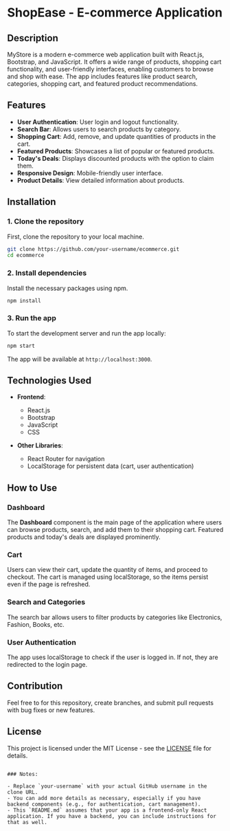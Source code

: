 # ShopEase - E-commerce Application

## Description

MyStore is a modern e-commerce web application built with React.js, Bootstrap, and JavaScript. It offers a wide range of products, shopping cart functionality, and user-friendly interfaces, enabling customers to browse and shop with ease. The app includes features like product search, categories, shopping cart, and featured product recommendations.

## Features

- **User Authentication**: User login and logout functionality.
- **Search Bar**: Allows users to search products by category.
- **Shopping Cart**: Add, remove, and update quantities of products in the cart.
- **Featured Products**: Showcases a list of popular or featured products.
- **Today's Deals**: Displays discounted products with the option to claim them.
- **Responsive Design**: Mobile-friendly user interface.
- **Product Details**: View detailed information about products.

## Installation

### 1. Clone the repository
First, clone the repository to your local machine.

```bash
git clone https://github.com/your-username/ecommerce.git
cd ecommerce
````

### 2. Install dependencies

Install the necessary packages using npm.

```bash
npm install
```

### 3. Run the app

To start the development server and run the app locally:

```bash
npm start
```

The app will be available at `http://localhost:3000`.

## Technologies Used

* **Frontend**:

  * React.js
  * Bootstrap
  * JavaScript
  * CSS

* **Other Libraries**:

  * React Router for navigation
  * LocalStorage for persistent data (cart, user authentication)

## How to Use

### Dashboard

The **Dashboard** component is the main page of the application where users can browse products, search, and add them to their shopping cart. Featured products and today's deals are displayed prominently.

### Cart

Users can view their cart, update the quantity of items, and proceed to checkout. The cart is managed using localStorage, so the items persist even if the page is refreshed.

### Search and Categories

The search bar allows users to filter products by categories like Electronics, Fashion, Books, etc.

### User Authentication

The app uses localStorage to check if the user is logged in. If not, they are redirected to the login page.

## Contribution

Feel free to for this repository, create branches, and submit pull requests with bug fixes or new features.

## License

This project is licensed under the MIT License - see the [LICENSE](LICENSE) file for details.

```

### Notes:

- Replace `your-username` with your actual GitHub username in the clone URL.
- You can add more details as necessary, especially if you have backend components (e.g., for authentication, cart management).
- This `README.md` assumes that your app is a frontend-only React application. If you have a backend, you can include instructions for that as well.
```
